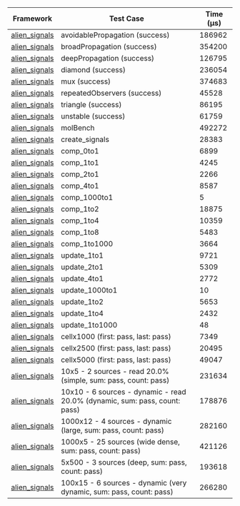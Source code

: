| Framework | Test Case | Time (μs) |
| --- | --- | --- |
| [alien_signals](https://github.com/medz/alien-signals-dart) | avoidablePropagation (success) | 186962 |
| [alien_signals](https://github.com/medz/alien-signals-dart) | broadPropagation (success) | 354200 |
| [alien_signals](https://github.com/medz/alien-signals-dart) | deepPropagation (success) | 126795 |
| [alien_signals](https://github.com/medz/alien-signals-dart) | diamond (success) | 236054 |
| [alien_signals](https://github.com/medz/alien-signals-dart) | mux (success) | 374683 |
| [alien_signals](https://github.com/medz/alien-signals-dart) | repeatedObservers (success) | 45528 |
| [alien_signals](https://github.com/medz/alien-signals-dart) | triangle (success) | 86195 |
| [alien_signals](https://github.com/medz/alien-signals-dart) | unstable (success) | 61759 |
| [alien_signals](https://github.com/medz/alien-signals-dart) | molBench | 492272 |
| [alien_signals](https://github.com/medz/alien-signals-dart) | create_signals | 28383 |
| [alien_signals](https://github.com/medz/alien-signals-dart) | comp_0to1 | 6899 |
| [alien_signals](https://github.com/medz/alien-signals-dart) | comp_1to1 | 4245 |
| [alien_signals](https://github.com/medz/alien-signals-dart) | comp_2to1 | 2266 |
| [alien_signals](https://github.com/medz/alien-signals-dart) | comp_4to1 | 8587 |
| [alien_signals](https://github.com/medz/alien-signals-dart) | comp_1000to1 | 5 |
| [alien_signals](https://github.com/medz/alien-signals-dart) | comp_1to2 | 18875 |
| [alien_signals](https://github.com/medz/alien-signals-dart) | comp_1to4 | 10359 |
| [alien_signals](https://github.com/medz/alien-signals-dart) | comp_1to8 | 5483 |
| [alien_signals](https://github.com/medz/alien-signals-dart) | comp_1to1000 | 3664 |
| [alien_signals](https://github.com/medz/alien-signals-dart) | update_1to1 | 9721 |
| [alien_signals](https://github.com/medz/alien-signals-dart) | update_2to1 | 5309 |
| [alien_signals](https://github.com/medz/alien-signals-dart) | update_4to1 | 2772 |
| [alien_signals](https://github.com/medz/alien-signals-dart) | update_1000to1 | 10 |
| [alien_signals](https://github.com/medz/alien-signals-dart) | update_1to2 | 5653 |
| [alien_signals](https://github.com/medz/alien-signals-dart) | update_1to4 | 2432 |
| [alien_signals](https://github.com/medz/alien-signals-dart) | update_1to1000 | 48 |
| [alien_signals](https://github.com/medz/alien-signals-dart) | cellx1000 (first: pass, last: pass) | 7349 |
| [alien_signals](https://github.com/medz/alien-signals-dart) | cellx2500 (first: pass, last: pass) | 20495 |
| [alien_signals](https://github.com/medz/alien-signals-dart) | cellx5000 (first: pass, last: pass) | 49047 |
| [alien_signals](https://github.com/medz/alien-signals-dart) | 10x5 - 2 sources - read 20.0% (simple, sum: pass, count: pass) | 231634 |
| [alien_signals](https://github.com/medz/alien-signals-dart) | 10x10 - 6 sources - dynamic - read 20.0% (dynamic, sum: pass, count: pass) | 178876 |
| [alien_signals](https://github.com/medz/alien-signals-dart) | 1000x12 - 4 sources - dynamic (large, sum: pass, count: pass) | 282160 |
| [alien_signals](https://github.com/medz/alien-signals-dart) | 1000x5 - 25 sources (wide dense, sum: pass, count: pass) | 421126 |
| [alien_signals](https://github.com/medz/alien-signals-dart) | 5x500 - 3 sources (deep, sum: pass, count: pass) | 193618 |
| [alien_signals](https://github.com/medz/alien-signals-dart) | 100x15 - 6 sources - dynamic (very dynamic, sum: pass, count: pass) | 266280 |
